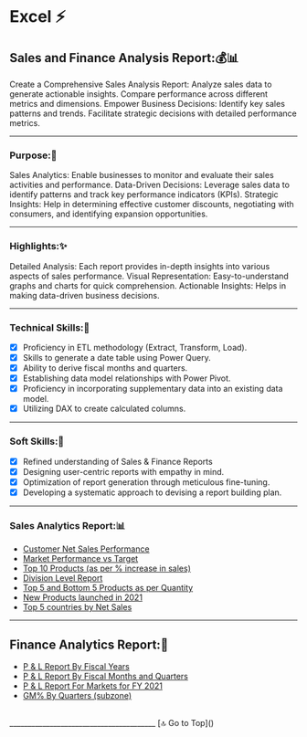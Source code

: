 # Excel ⚡
## Sales and Finance Analysis Report:💰📊
  Create a Comprehensive Sales Analysis Report: Analyze sales data to generate actionable insights. Compare performance across different metrics and dimensions. Empower Business Decisions: Identify key sales patterns and trends. Facilitate strategic decisions with detailed performance metrics.
________________________________________
### Purpose:🚀
Sales Analytics: Enable businesses to monitor and evaluate their sales activities and performance. Data-Driven Decisions: Leverage sales data to identify patterns and track key performance indicators (KPIs). Strategic Insights: Help in determining effective customer discounts, negotiating with consumers, and identifying expansion opportunities.
________________________________________
### Highlights:✨
Detailed Analysis: Each report provides in-depth insights into various aspects of sales performance. Visual Representation: Easy-to-understand graphs and charts for quick comprehension. Actionable Insights: Helps in making data-driven business decisions.
________________________________________
### Technical Skills:🧩
- [x]	Proficiency in ETL methodology (Extract, Transform, Load).
- [x]	Skills to generate a date table using Power Query.
- [x]	Ability to derive fiscal months and quarters.
- [x]	Establishing data model relationships with Power Pivot.
- [x]	Proficiency in incorporating supplementary data into an existing data model.
- [x]	Utilizing DAX to create calculated columns.
________________________________________
### Soft Skills:🌟
- [x]	Refined understanding of Sales & Finance Reports
- [x]	Designing user-centric reports with empathy in mind.
- [x]	Optimization of report generation through meticulous fine-tuning.
- [x]	Developing a systematic approach to devising a report building plan.
________________________________________
### Sales Analytics Report:📊
 
* [Customer Net Sales Performance](https://github.com/Vennila-Vani/Excel/blob/main/Customer%20Performance%20Report.pdf)<br> 
*	[Market Performance vs Target](https://github.com/Vennila-Vani/Excel/blob/main/Market%20Performance%20vs%20Target.pdf)<br>
*	[Top 10 Products (as per % increase in sales)](https://github.com/Vennila-Vani/Excel/blob/main/Top%2010%20produts.pdf)<br>
*	[Division Level Report](https://github.com/Vennila-Vani/Excel/blob/main/Division%20Level.pdf)<br>
*	[Top 5 and Bottom 5 Products as per Quantity](https://github.com/Vennila-Vani/Excel/blob/main/Top%20and%20Bottom%205%20products.pdf)<br>
*	[New Products launched in 2021](https://github.com/Vennila-Vani/Excel/blob/main/New%20Products%202021.pdf)<br>
*	[Top 5 countries by Net Sales](https://github.com/Vennila-Vani/Excel/blob/main/Top%205%20Countries.pdf)<br>
________________________________________
## Finance Analytics Report:📑

*	[P & L Report By Fiscal Years](https://github.com/Vennila-Vani/Excel/blob/main/P%26L%20by%20year.pdf)<br>
*	[P & L Report By Fiscal Months and Quarters](https://github.com/Vennila-Vani/Excel/blob/main/P%26L%20Months.pdf)<br>
*	[P & L Report For Markets for FY 2021](https://github.com/Vennila-Vani/Excel/blob/main/P%26L%20for%20markets.pdf)<br>
*	[GM% By Quarters (subzone)](https://github.com/Vennila-Vani/Excel/blob/main/Gross%20Margin%20%25.pdf)
<br>
________________________________________
[🔝 Go to Top]()  
